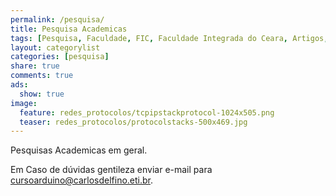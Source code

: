 ```yaml
---
permalink: /pesquisa/
title: Pesquisa Academicas
tags: [Pesquisa, Faculdade, FIC, Faculdade Integrada do Ceara, Artigos, Desenvolvimento, Inovação, TCP/IP, IVN, Intelligent Vehicular Network, DTN, Delay-Tolerant Network, Disruption-Tolerant Network, VDTN, Vehicular Delay-Tolerant Network]
layout: categorylist
categories: [pesquisa]
share: true
comments: true
ads:
  show: true 
image:
  feature: redes_protocolos/tcpipstackprotocol-1024x505.png
  teaser: redes_protocolos/protocolstacks-500x469.jpg
--- 
```


Pesquisas Academicas em geral.

<!--more-->


Em Caso de dúvidas gentileza enviar e-mail para <a href="mailto:consultoria@carlosdelfino.eti.br">cursoarduino@carlosdelfino.eti.br</a>.